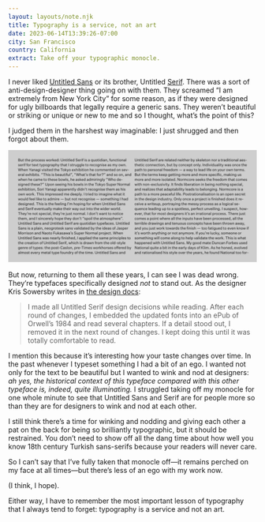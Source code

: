 ```yaml
---
layout: layouts/note.njk
title: Typography is a service, not an art
date: 2023-06-14T13:39:26-07:00
city: San Francisco
country: California
extract: Take off your typographic monocle.
---
```


I never liked [Untitled Sans](https://klim.co.nz/retail-fonts/untitled-sans/) or its brother, Untitled [Serif](https://klim.co.nz/retail-fonts/untitled-serif/). There was a sort of anti-design-designer thing going on with them. They screamed “I am extremely from New York City” for some reason, as if they were designed for ugly billboards that legally require a generic sans. They weren’t beautiful or striking or unique or new to me and so I thought, what’s the point of this?

I judged them in the harshest way imaginable: I just shrugged and then forgot about them.

![A screenshot of Untitled Sans, taken from Klim Type’s website](/images/untitled.webp)

But now, returning to them all these years, I can see I was dead wrong. They’re typefaces specifically designed _not_ to stand out. As the designer Kris Sowersby writes in [the design docs](https://klim.co.nz/blog/untitled-sans-serif-design-information/):

> I made all Untitled Serif design decisions while reading. After each round of changes, I embedded the updated fonts into an ePub of Orwell’s 1984 and read several chapters. If a detail stood out, I removed it in the next round of changes. I kept doing this until it was totally comfortable to read.

I mention this because it’s interesting how your taste changes over time. In the past whenever I typeset something I had a bit of an ego. I wanted not only for the text to be beautiful but I wanted to wink and nod at designers: _ah yes, the historical context of this typeface compared with this other typeface is, indeed, quite illuminating._ I struggled taking off my monocle for one whole minute to see that Untitled Sans and Serif are for people more so than they are for designers to wink and nod at each other.

I still think there’s a time for winking and nodding and giving each other a pat on the back for being so brilliantly typographic, but it should be restrained. You don’t need to show off all the dang time about how well you know 18th century Turkish sans-serifs because your readers will never care.

So I can’t say that I’ve fully taken that monocle off—it remains perched on my face at all times—but there’s less of an ego with my work now.

(I think, I hope).

Either way, I have to remember the most important lesson of typography that I always tend to forget: typography is a service and not an art.
